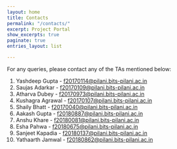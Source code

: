 ```yaml
---
layout: home
title: Contacts
permalink: "/contacts/"
excerpt: Project Portal
show_excerpts: true
paginate: true
entries_layout: list

---
```

For any queries, please contact any of the TAs mentioned below:

 1. Yashdeep Gupta - [f20170114@pilani.bits-pilani.ac.in](mailto:f20170114@pilani.bits-pilani.ac.in)
 2. Saujas Adarkar - [f20170109@pilani.bits-pilani.ac.in](mailto:f20170109@pilani.bits-pilani.ac.in)
 3. Atharva Dubey - [f20170973@pilani.bits-pilani.ac.in](mailto:f20170973@pilani.bits-pilani.ac.in)
 4. Kushagra Agrawal - [f20170107@pilani.bits-pilani.ac.in](mailto:f20170107@pilani.bits-pilani.ac.in)
 5. Shaily Bhatt - [f20170040@pilani.bits-pilani.ac.in](mailto:f20170040@pilani.bits-pilani.ac.in)
 6. Aakash Gupta - [f20180887@pilani.bits-pilani.ac.in](mailto:f20180887@pilani.bits-pilani.ac.in)
 7. Anshu Khare - [f20180081@pilani.bits-pilani.ac.in](mailto:f20180081@pilani.bits-pilani.ac.in)
 8. Esha Pahwa - [f20180675@pilani.bits-pilani.ac.in](mailto:f20180675@pilani.bits-pilani.ac.in)
 9. Sanjeet Kapadia - [f20180137@pilani.bits-pilani.ac.in](mailto:f20180137@pilani.bits-pilani.ac.in)
10. Yathaarth Jamwal - [f20180862@pilani.bits-pilani.ac.in](mailto:f20180862@pilani.bits-pilani.ac.in)